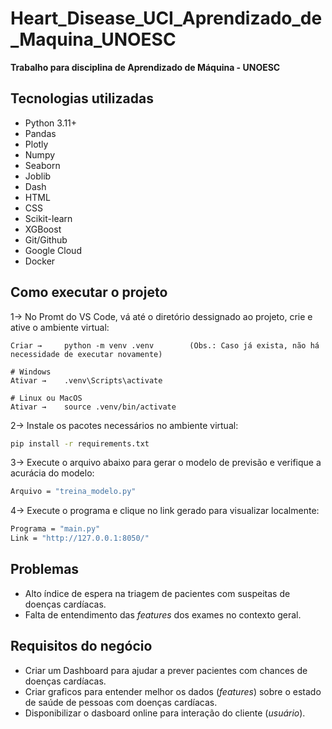 # Heart_Disease_UCI_Aprendizado_de_Maquina_UNOESC
**Trabalho para disciplina de Aprendizado de Máquina - UNOESC**


## Tecnologias utilizadas
- Python 3.11+
- Pandas
- Plotly
- Numpy
- Seaborn
- Joblib
- Dash
- HTML
- CSS
- Scikit-learn
- XGBoost
- Git/Github
- Google Cloud
- Docker

## Como executar o projeto

1→ No Promt do VS Code, vá até o diretório dessignado ao projeto, crie e ative o ambiente virtual:
``` 
Criar →     python -m venv .venv        (Obs.: Caso já exista, não há necessidade de executar novamente)

# Windows
Ativar →    .venv\Scripts\activate

# Linux ou MacOS
Ativar →    source .venv/bin/activate
```

2→ Instale os pacotes necessários no ambiente virtual:

```bash
pip install -r requirements.txt
``` 

3→ Execute o arquivo abaixo para gerar o modelo de previsão e verifique a acurácia do modelo:
```bash
Arquivo = "treina_modelo.py"
```

4→ Execute o programa e clique no link gerado para visualizar localmente:
```bash
Programa = "main.py"
Link = "http://127.0.0.1:8050/"
```

## Problemas
- Alto índice de espera na triagem de pacientes com suspeitas de doenças cardíacas.
- Falta de entendimento das *features* dos exames no contexto geral.

## Requisitos do negócio
- Criar um Dashboard para ajudar a prever pacientes com chances de doenças cardíacas.
- Criar graficos para entender melhor os dados (*features*) sobre o estado de saúde de pessoas com doenças cardíacas.
- Disponibilizar o dasboard online para interação do cliente (*usuário*).